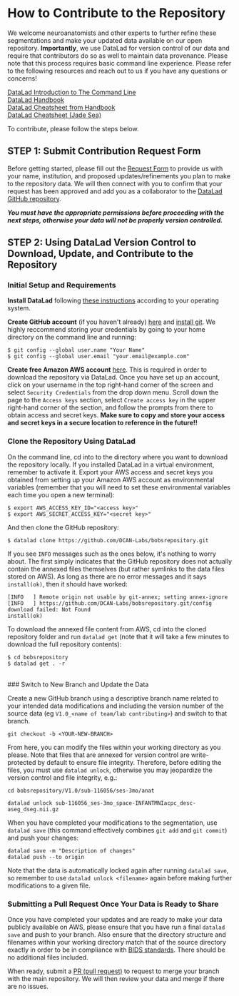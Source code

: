 # How to Contribute to the Repository

We welcome neuroanatomists and other experts to further refine these segmentations and make your updated data available on our open repository. **Importantly**, we use DataLad for version control of our data and require that contributors do so as well to maintain data provenance. Please note that this process requires basic command line experience. Please refer to the following resources and reach out to us if you have any questions or concerns!

[DataLad Introduction to The Command Line](https://handbook.datalad.org/en/latest/intro/howto.html#the-command-line)<br> 
[DataLad Handbook](https://handbook.datalad.org/en/latest/index.html)<br>
[DataLad Cheatsheet from Handbook](https://handbook.datalad.org/en/latest/basics/101-136-cheatsheet.html)<br>
[DataLad Cheatsheet (Jade Sea)](https://handbook.datalad.org/en/latest/basics/101-136-cheatsheet.html)

To contribute, please follow the steps below.

## STEP 1: Submit Contribution Request Form

Before getting started, please fill out the [Request Form](https://docs.google.com/forms/d/e/1FAIpQLSdppXSfL7RZ2jxo5t8ufh2jZ5tgNLaAKb5pzfOJ8md9F22PsQ/viewform?usp=sf_link) to provide us with your name, institution, and proposed updates/refinements you plan to make to the repository data. We will then connect with you to confirm that your request has been approved and add you as a collaborator to the [DataLad GitHub repository](https://github.com/DCAN-Labs/bobsrepository). 

***You must have the appropriate permissions before proceeding with the next steps, otherwise your data will not be properly version controlled.***


## STEP 2: Using DataLad Version Control to Download, Update, and Contribute to the Repository

### Initial Setup and Requirements
**Install DataLad** following [these instructions](https://handbook.datalad.org/en/latest/intro/installation.html#installation-and-configuration) according to your operating system.

**Create GitHub account** (if you haven't already) [here](https://docs.github.com/en/get-started/start-your-journey/creating-an-account-on-github) and [install git](https://github.com/git-guides/install-git). We highly reccommend storing your credentials by going to your home directory on the command line and running:<br>
```
$ git config --global user.name "Your Name"
$ git config --global user.email "your.email@example.com"
```

**Create free Amazon AWS account** [here](https://portal.aws.amazon.com/gp/aws/developer/registration/index.html?refid=em_127222&p=free&c=hp&z=1). This is required in order to download the repository via DataLad. Once you have set up an account, click on your username in the top right-hand corner of the screen and select `Security Credentials` from the drop down menu. Scroll down the page to the `Access keys` section, select `Create access key` in the upper right-hand corner of the section, and follow the prompts from there to obtain access and secret keys. **Make sure to copy and store your access and secret keys in a secure location to reference in the future!!**

### Clone the Repository Using DataLad
On the command line, cd into to the directory where you want to download the repository locally. If you installed DataLad in a virtual environment, remember to activate it. Export your AWS access and secret keys you obtained from setting up your Amazon AWS account as environmental variables (remember that you will need to set these environmental variables each time you open a new terminal):
```
$ export AWS_ACCESS_KEY_ID="<access key>"
$ export AWS_SECRET_ACCESS_KEY="<secret key>"
```

And then clone the GitHub repository:
```
$ datalad clone https://github.com/DCAN-Labs/bobsrepository.git
```

If you see `INFO` messages such as the ones below, it's nothing to worry about. The first simply indicates that the GitHub repository does not actually contain the annexed files themselves (but rather symlinks to the data files stored on AWS). As long as there are no error messages and it says `install(ok)`, then it should have worked:
```
[INFO   ] Remote origin not usable by git-annex; setting annex-ignore
[INFO   ] https://github.com/DCAN-Labs/bobsrepository.git/config download failed: Not Found
install(ok)
```

To download the annexed file content from AWS, cd into the cloned repository folder and run `datalad get` (note that it will take a few minutes to download the full repository contents):
```
$ cd bobsrepository
$ datalad get . -r
```
<br>
### Switch to New Branch and Update the Data

Create a new GitHub branch using a descriptive branch name related to your intended data modifications and including the version number of the source data (eg `V1.0_<name of team/lab contributing>`) and switch to that branch.
```
git checkout -b <YOUR-NEW-BRANCH>
```
From here, you can modify the files within your working directory as you please. Note that files that are annexed for version control are write-protected by default to ensure file integrity. Therefore, before editing the files, you must use `datalad unlock`, otherwise you may jeopardize the version control and file integrity, e.g.:

```
cd bobsrepository/V1.0/sub-116056/ses-3mo/anat

datalad unlock sub-116056_ses-3mo_space-INFANTMNIacpc_desc-aseg_dseg.nii.gz
```

When you have completed your modifications to the segmentation, use `datalad save` (this command effectively combines `git add` and `git commit`) and push your changes:
```
datalad save -m "Description of changes"
datalad push --to origin
```

Note that the data is automatically locked again after running `datalad save`, so remember to use `datalad unlock <filename>` again before making further modifications to a given file. 

### Submitting a Pull Request Once Your Data is Ready to Share
Once you have completed your updates and are ready to make your data publicly available on AWS, please ensure that you have run a final `datalad save` and push to your branch. Also ensure that the directory structure and filenames within your working directory match that of the source directory exactly in order to be in compliance with [BIDS standards](https://bids.neuroimaging.io/). There should be no additional files included.

When ready, submit a [PR (pull request)](https://docs.github.com/en/pull-requests/collaborating-with-pull-requests/proposing-changes-to-your-work-with-pull-requests/about-pull-requests) to request to merge your branch with the main repository. We will then review your data and merge if there are no issues.


